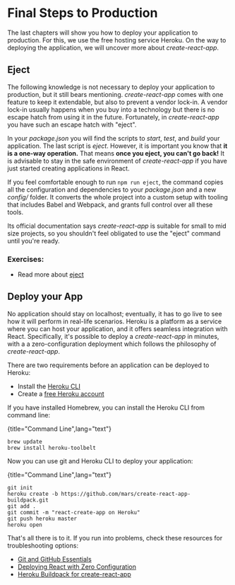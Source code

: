 # Final Steps to Production

The last chapters will show you how to deploy your application to production. For this, we use the free hosting service Heroku. On the way to deploying the application, we will uncover more about *create-react-app*.

## Eject

The following knowledge is not necessary to deploy your application to production, but it still bears mentioning. *create-react-app* comes with one feature to keep it extendable, but also to prevent a vendor lock-in. A vendor lock-in usually happens when you buy into a technology but there is no escape hatch from using it in the future. Fortunately, in *create-react-app* you have such an escape hatch with "eject".

In your *package.json* you will find the scripts to *start*, *test*, and *build* your application. The last script is *eject*. However, it is important you know that **it is a one-way operation.** That means **once you eject, you can't go back!** It is advisable to stay in the safe environment of *create-react-app* if you have just started creating applications in React.

If you feel comfortable enough to run `npm run eject`, the command copies all the configuration and dependencies to your *package.json* and a new *config/* folder. It converts the whole project into a custom setup with tooling that includes Babel and Webpack, and grants full control over all these tools.

Its official documentation says *create-react-app* is suitable for small to mid size projects, so you shouldn't feel obligated to use the "eject" command until you're ready.

### Exercises:

* Read more about [eject](https://github.com/facebook/create-react-app/blob/master/packages/react-scripts/template/README.md#npm-run-eject)

## Deploy your App

No application should stay on localhost; eventually, it has to go live to see how it will perform in real-life scenarios. Heroku is a platform as a service where you can host your application, and it offers seamless integration with React. Specifically, it's possible to deploy a *create-react-app* in minutes, with a a zero-configuration deployment which follows the philosophy of *create-react-app*.

There are two requirements before an application can be deployed to Heroku:

* Install the [Heroku CLI](https://devcenter.heroku.com/articles/heroku-cli)
* Create a [free Heroku account](https://www.heroku.com/)

If you have installed Homebrew, you can install the Heroku CLI from command line:

{title="Command Line",lang="text"}
~~~~~~~~
brew update
brew install heroku-toolbelt
~~~~~~~~

Now you can use git and Heroku CLI to deploy your application:

{title="Command Line",lang="text"}
~~~~~~~~
git init
heroku create -b https://github.com/mars/create-react-app-buildpack.git
git add .
git commit -m "react-create-app on Heroku"
git push heroku master
heroku open
~~~~~~~~

That's all there is to it. If you run into problems, check these resources for troubleshooting options:

* [Git and GitHub Essentials](https://www.robinwieruch.de/git-essential-commands/)
* [Deploying React with Zero Configuration](https://blog.heroku.com/deploying-react-with-zero-configuration)
* [Heroku Buildpack for create-react-app](https://github.com/mars/create-react-app-buildpack)
